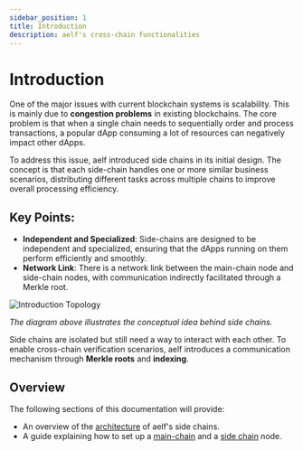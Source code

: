 ```yaml
---
sidebar_position: 1
title: Introduction
description: aelf's cross-chain functionalities
---
```


# Introduction

One of the major issues with current blockchain systems is scalability. This is mainly due to **congestion problems** in existing blockchains. The core problem is that when a single chain needs to sequentially order and process transactions, a popular dApp consuming a lot of resources can negatively impact other dApps.

To address this issue, aelf introduced side chains in its initial design. The concept is that each side-chain handles one or more similar business scenarios, distributing different tasks across multiple chains to improve overall processing efficiency.

## Key Points:

- **Independent and Specialized**: Side-chains are designed to be independent and specialized, ensuring that the dApps running on them perform efficiently and smoothly.
- **Network Link**: There is a network link between the main-chain node and side-chain nodes, with communication indirectly facilitated through a Merkle root.

![Introduction Topology](/img/introduction-topology.webp)

_The diagram above illustrates the conceptual idea behind side chains._

Side chains are isolated but still need a way to interact with each other. To enable cross-chain verification scenarios, aelf introduces a communication mechanism through **Merkle roots** and **indexing**.

## Overview

The following sections of this documentation will provide:

- An overview of the [architecture](/learn/cross-chain/architecture/) of aelf's side chains.
- A guide explaining how to set up a [main-chain](/quick-start/node-operators/run-a-mainnet-node) and a [side chain](/quick-start/node-operators/running-a-side-chain/) node.
